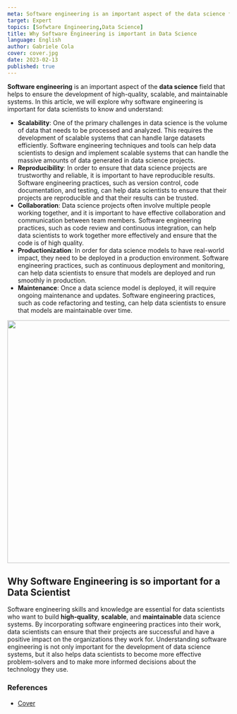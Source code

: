 ```yaml
---
meta: Software engineering is an important aspect of the data science field that helps to ensure the development of high-quality, scalable, and maintainable systems
target: Expert 
topics: [Sofwtare Engineering,Data Science] 
title: Why Software Engineering is important in Data Science
language: English 
author: Gabriele Cola
cover: cover.jpg
date: 2023-02-13
published: true
---
```




**Software engineering** is an important aspect of the **data science** field that helps to ensure the development of high-quality, scalable, and maintainable systems. In this article, we will explore why software engineering is important for data scientists to know and understand:

-  **Scalability**: One of the primary challenges in data science is the volume of data that needs to be processed and analyzed. This requires the development of scalable systems that can handle large datasets efficiently. Software engineering techniques and tools can help data scientists to design and implement scalable systems that can handle the massive amounts of data generated in data science projects.
-  **Reproducibility**: In order to ensure that data science projects are trustworthy and reliable, it is important to have reproducible results. Software engineering practices, such as version control, code documentation, and testing, can help data scientists to ensure that their projects are reproducible and that their results can be trusted.
-  **Collaboration**: Data science projects often involve multiple people working together, and it is important to have effective collaboration and communication between team members. Software engineering practices, such as code review and continuous integration, can help data scientists to work together more effectively and ensure that the code is of high quality.
-  **Productionization**: In order for data science models to have real-world impact, they need to be deployed in a production environment. Software engineering practices, such as continuous deployment and monitoring, can help data scientists to ensure that models are deployed and run smoothly in production.
-  **Maintenance**: Once a data science model is deployed, it will require ongoing maintenance and updates. Software engineering practices, such as code refactoring and testing, can help data scientists to ensure that models are maintainable over time.

<p align="center">
  <img src="./data-science-engineer-software.jpg" width="550"/>
</p>


## Why Software Engineering is so important for a Data Scientist

Software engineering skills and knowledge are essential for data scientists who want to build **high-quality**, **scalable**, and **maintainable** data science systems. By incorporating software engineering practices into their work, data scientists can ensure that their projects are successful and have a positive impact on the organizations they work for. Understanding software engineering is not only important for the development of data science systems, but it also helps data scientists to become more effective problem-solvers and to make more informed decisions about the technology they use.

### References
* [Cover](https://www.pexels.com/it-it/foto/codifica-persona-nel-laptop-574071/)
